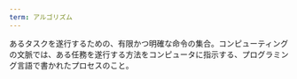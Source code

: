 ```yaml
---
term: アルゴリズム
---
```

あるタスクを遂行するための、有限かつ明確な命令の集合。コンピューティングの文脈では、ある任務を遂行する方法をコンピュータに指示する、プログラミング言語で書かれたプロセスのこと。